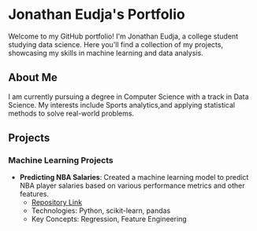 # Jonathan Eudja's Portfolio

Welcome to my GitHub portfolio! I'm Jonathan Eudja, a college student studying data science. Here you'll find a collection of my projects, showcasing my skills in machine learning and data analysis.

## About Me
I am currently pursuing a degree in Computer Science with a track in Data Science. My interests include Sports analytics,and applying statistical methods to solve real-world problems.

## Projects

### Machine Learning Projects 
- **Predicting NBA Salaries**: Created a machine learning model to predict NBA player salaries based on various performance metrics and other features. 
  - [Repository Link](#)
  - Technologies: Python, scikit-learn, pandas
  - Key Concepts: Regression, Feature Engineering
